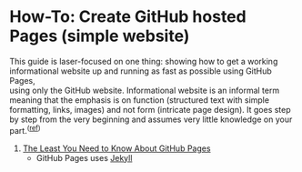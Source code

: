 # How-To: Create GitHub hosted Pages (simple website)

This guide is laser-focused on one thing: showing how to get a working  
informational website up and running as fast as possible using GitHub Pages,  
using only the GitHub website. Informational website is an informal term  
meaning that the emphasis is on function (structured text with simple  
formatting, links, images) and not form (intricate page design). It goes step  
by step from the very beginning and assumes very little knowledge on your part.<sup>([ref][1])</sup>

1. [The Least You Need to Know About GitHub Pages][1]
    - GitHub Pages uses [Jekyll][2]

[1]: <https://github.com/tomcam/least-github-pages> "github repo"
[2]: <https://jekyllrb.com/> "Jekyll website"
